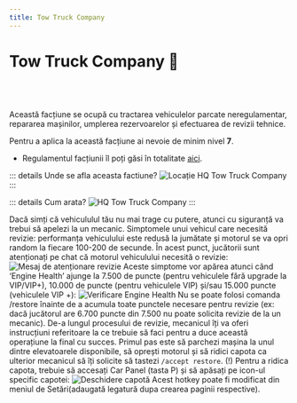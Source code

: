 ```yaml
---
title: Tow Truck Company
---
```


# Tow Truck Company 🗼
<br> <br> <br> 
Această facțiune se ocupă cu tractarea vehiculelor parcate neregulamentar, repararea mașinilor, umplerea rezervoarelor și efectuarea de revizii tehnice.

Pentru a aplica la această facțiune ai nevoie de minim nivel **7**.

- Regulamentul facțiunii îl poți găsi în totalitate [aici](https://ragepanel.b-hood.ro/rules/view/regulament-mecanici "Regulament Tow Truck Company").

::: details Unde se afla aceasta factiune?
![Locație HQ Tow Truck Company](https://i.imgur.com/C7yoBG7.png "Locație HQ Tow Truck Company")
:::

::: details Cum arata?
![HQ Tow Truck Company](https://i.imgur.com/HYOoh6s.png "HQ LSPD")
:::

Dacă simți că vehicululul tău nu mai trage cu putere, atunci cu siguranță va trebui să apelezi la un mecanic.
Simptomele unui vehicul care necesită revizie: performanța vehiculului este redusă la jumătate și motorul se va opri random la fiecare 100-200 de secunde. În acest punct, jucătorii sunt atenționați pe chat că motorul vehiculului necesită o revizie:
![Mesaj de atenționare revizie](https://i.imgur.com/RkTDiDL.png "Mesaj de atenționare revizie")
Aceste simptome vor apărea atunci când ‘Engine Health’ ajunge la 7.500 de puncte (pentru vehiculele fără upgrade la VIP/VIP+), 10.000 de puncte (pentru vehiculele VIP) și/sau 15.000 puncte (vehiculele VIP +):
![Verificare Engine Health](https://i.imgur.com/5FfT7Ez.png "Verificare Engine Health")
Nu se poate folosi comanda /restore înainte de a acumula toate punctele necesare pentru revizie (ex: dacă jucătorul are 6.700 puncte din 7.500 nu poate solicita revizie de la un mecanic).
De-a lungul procesului de revizie, mecanicul îți va oferi instrucțiuni referitoare la ce trebuie să faci pentru a duce această operațiune la final cu succes.
Primul pas este să parchezi mașina la unul dintre elevatoarele disponibile, să oprești motorul și să ridici capota ca ulterior mecanicul să îți solicite să tastezi `/accept restore`.
(!) Pentru a ridica capota, trebuie să accesați Car Panel (tasta P) și să apăsați pe icon-ul specific capotei: 
![Deschidere capotă](https://i.imgur.com/1HGleee.png "Deschidere capotă")
Acest hotkey poate fi modificat din meniul de Setări(adaugată legatură dupa crearea paginii respective). 
